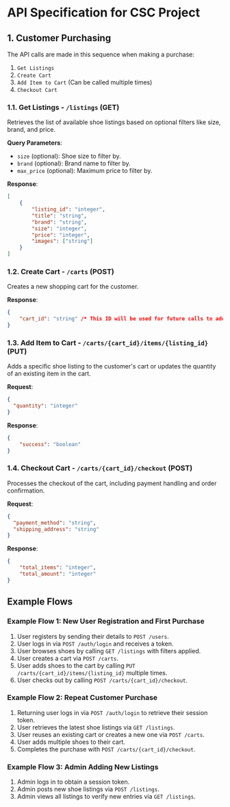 # API Specification for CSC Project 

## 1. Customer Purchasing

The API calls are made in this sequence when making a purchase:
1. `Get Listings`
2. `Create Cart`
3. `Add Item to Cart` (Can be called multiple times)
4. `Checkout Cart`

### 1.1. Get Listings - `/listings` (GET)

Retrieves the list of available shoe listings based on optional filters like size, brand, and price.

**Query Parameters**:
- `size` (optional): Shoe size to filter by.
- `brand` (optional): Brand name to filter by.
- `max_price` (optional): Maximum price to filter by.

**Response**:

```json
[
    {
        "listing_id": "integer",
        "title": "string",
        "brand": "string",
        "size": "integer",
        "price": "integer",
        "images": ["string"]
    }
]
```

### 1.2. Create Cart - `/carts` (POST)

Creates a new shopping cart for the customer.

**Response**:

```json
{
    "cart_id": "string" /* This ID will be used for future calls to add items and checkout */
}
```

### 1.3. Add Item to Cart - `/carts/{cart_id}/items/{listing_id}` (PUT)

Adds a specific shoe listing to the customer's cart or updates the quantity of an existing item in the cart.

**Request**:

```json
{
  "quantity": "integer"
}
```

**Response**:

```json
{
    "success": "boolean"
}
```

### 1.4. Checkout Cart - `/carts/{cart_id}/checkout` (POST)

Processes the checkout of the cart, including payment handling and order confirmation.

**Request**:

```json
{
  "payment_method": "string",
  "shipping_address": "string"
}
```

**Response**:

```json
{
    "total_items": "integer",
    "total_amount": "integer"
}
```

## Example Flows

### Example Flow 1: New User Registration and First Purchase

1. User registers by sending their details to `POST /users`.
2. User logs in via `POST /auth/login` and receives a token.
3. User browses shoes by calling `GET /listings` with filters applied.
4. User creates a cart via `POST /carts`.
5. User adds shoes to the cart by calling `PUT /carts/{cart_id}/items/{listing_id}` multiple times.
6. User checks out by calling `POST /carts/{cart_id}/checkout`.

### Example Flow 2: Repeat Customer Purchase

1. Returning user logs in via `POST /auth/login` to retrieve their session token.
2. User retrieves the latest shoe listings via `GET /listings`.
3. User reuses an existing cart or creates a new one via `POST /carts`.
4. User adds multiple shoes to their cart.
5. Completes the purchase with `POST /carts/{cart_id}/checkout`.

### Example Flow 3: Admin Adding New Listings

1. Admin logs in to obtain a session token.
2. Admin posts new shoe listings via `POST /listings`.
3. Admin views all listings to verify new entries via `GET /listings`.
